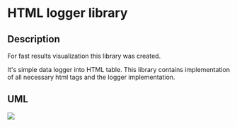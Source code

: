 # HTML logger library

## Description

For fast results visualization this library was created.

It's simple data logger into HTML table. This library contains implementation of all necessary html tags and
the logger implementation.

## UML

<img src="https://github.com/Dmitry94/pbab/tree/master/content/uml/html_logger_uml.png">
